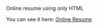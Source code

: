 Online resume using only HTML

You can see it here: <a href="ma7euspinheiro.github.io/online-resume/" target="_blank">Online Resume</a>
